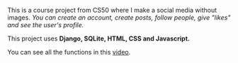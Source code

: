 This is a course project from CS50 where I make a social media without images. *You can create an account, create posts, follow people, give "likes" and see the user's profile.*

This project uses **Django, SQLite, HTML, CSS and Javascript.**

You can see all the functions in this [video](https://youtu.be/wxzWWfacsd4).